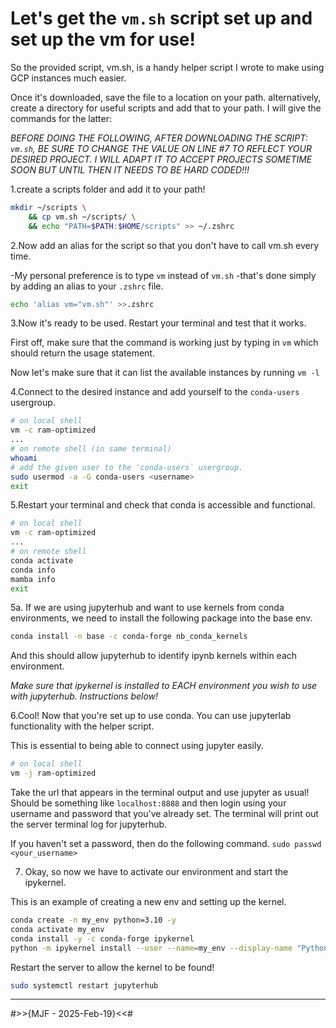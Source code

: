 # Let's get the `vm.sh` script set up and set up the vm for use!

So the provided script, vm.sh, is a handy helper script I wrote to make using GCP instances much easier.

Once it's downloaded, save the file to a location on your path. alternatively, create a directory for useful scripts and add that to your path. I will give the commands for the latter:

*BEFORE DOING THE FOLLOWING, AFTER DOWNLOADING THE SCRIPT: `vm.sh`, BE SURE TO CHANGE THE VALUE ON LINE #7 TO REFLECT YOUR DESIRED PROJECT. I WILL ADAPT IT TO ACCEPT PROJECTS SOMETIME SOON BUT UNTIL THEN IT NEEDS TO BE HARD CODED!!!*

1.create a scripts folder and add it to your path!

```bash
mkdir ~/scripts \
    && cp vm.sh ~/scripts/ \
    && echo "PATH=$PATH:$HOME/scripts" >> ~/.zshrc
```

2.Now add an alias for the script so that you don't have to call vm.sh every time.

-My personal preference is to type `vm` instead of `vm.sh`
-that's done simply by adding an alias to your `.zshrc` file.

```bash
echo 'alias vm="vm.sh"' >>.zshrc
```

3.Now it's ready to be used. Restart your terminal and test that it works.

First off, make sure that the command is working just by typing in `vm` which should return the usage statement.

Now let's make sure that it can list the available instances by running `vm -l`

4.Connect to the desired instance and add yourself to the `conda-users` usergroup.

```bash
# on local shell
vm -c ram-optimized
...
# on remote shell (in same terminal)
whoami
# add the given user to the 'conda-users` usergroup.
sudo usermod -a -G conda-users <username>
exit
```

5.Restart your terminal and check that conda is accessible and functional.

```bash
# on local shell
vm -c ram-optimized
...
# on remote shell
conda activate
conda info
mamba info
exit
```

5a. If we are using jupyterhub and want to use kernels from conda environments, we need to install the following package into the base env.

```bash
conda install -n base -c conda-forge nb_conda_kernels
```

And this should allow jupyterhub to identify ipynb kernels within each environment.

*Make sure that ipykernel is installed to EACH environment you wish to use with jupyterhub. Instructions below!*

6.Cool! Now that you're set up to use conda. You can use jupyterlab functionality with the helper script.

This is essential to being able to connect using jupyter easily.

```bash
# on local shell
vm -j ram-optimized
```
Take the url that appears in the terminal output and use jupyter as usual! Should be something like `localhost:8888` and then login using your username and password that you've already set.
The terminal will print out the server terminal log for jupyterhub.

If you haven't set a password, then do the following command.
`sudo passwd <your_username>`

7. Okay, so now we have to activate our environment and start the ipykernel.

This is an example of creating a new env and setting up the kernel.

```bash
conda create -n my_env python=3.10 -y
conda activate my_env
conda install -y -c conda-forge ipykernel
python -m ipykernel install --user --name=my_env --display-name "Python (my_env)"
```

Restart the server to allow the kernel to be found!

```bash
sudo systemctl restart jupyterhub
```

***
#>>{MJF - 2025-Feb-19}<<#